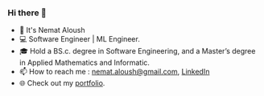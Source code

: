 ### Hi there 👋

<!--
**Nemat-Aloush/Nemat-Aloush** is a ✨ _special_ ✨ repository because its `README.md` (this file) appears on your GitHub profile.

Here are some ideas to get you started:

- 🔭 I’m currently working on ...
- 🌱 I’m currently learning ...
- 👯 I’m looking to collaborate on ...
- 🤔 I’m looking for help with ...
- 💬 Ask me about ...
- 📫 How to reach me: ...
- 😄 Pronouns: ...
- ⚡ Fun fact: ...
-->

- 👋 It's Nemat Aloush
- :computer: Software Engineer | ML Engineer.
- :mortar_board: Hold a BS.c. degree in Software Engineering, and a Master’s degree in Applied Mathematics and Informatic.
- 📫 How to reach me : nemat.aloush@gmail.com, [LinkedIn](https://www.linkedin.com/in/nematal)
- :globe_with_meridians: Check out my [portfolio](https://nemat-al.github.io/). 
